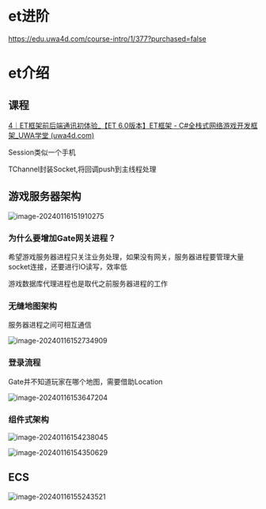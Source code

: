 



# et进阶

https://edu.uwa4d.com/course-intro/1/377?purchased=false



# et介绍

## 课程

[4｜ET框架前后端通讯初体验_【ET 6.0版本】ET框架 - C#全栈式网络游戏开发框架_UWA学堂 (uwa4d.com)](https://edu.uwa4d.com/lesson-detail/375/1514/1?isPreview=0)



Session类似一个手机



TChannel封装Socket,将回调push到主线程处理

## 游戏服务器架构

![image-20240116151910275](D:\UnityProject\ET\assets\image-20240116151910275.png)

### 为什么要增加Gate网关进程？

希望游戏服务器进程只关注业务处理，如果没有网关，服务器进程要管理大量socket连接，还要进行IO读写，效率低

游戏数据库代理进程也是取代之前服务器进程的工作

### 无缝地图架构

服务器进程之间可相互通信

![image-20240116152734909](D:\UnityProject\ET\assets\image-20240116152734909.png)



### 登录流程



Gate并不知道玩家在哪个地图，需要借助Location

![image-20240116153647204](D:\UnityProject\ET\assets\image-20240116153647204.png)

### 组件式架构

![image-20240116154238045](D:\UnityProject\ET\assets\image-20240116154238045.png)

![image-20240116154350629](D:\UnityProject\ET\assets\image-20240116154350629.png)

##  ECS

![image-20240116155243521](D:\UnityProject\ET\assets\image-20240116155243521.png)